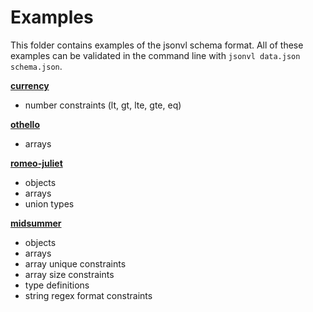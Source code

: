 # Examples

This folder contains examples of the jsonvl schema format. All of these examples can be validated in the command line with `jsonvl data.json schema.json`.

**[currency](./currency)**

- number constraints (lt, gt, lte, gte, eq)

**[othello](./othello)**

- arrays

**[romeo-juliet](./romeo-juliet)**

- objects
- arrays
- union types

**[midsummer](./midsummer)**

- objects
- arrays
- array unique constraints
- array size constraints
- type definitions
- string regex format constraints
